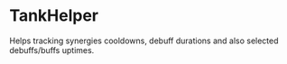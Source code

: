 # TankHelper
Helps tracking synergies cooldowns, debuff durations and also selected debuffs/buffs uptimes.
